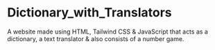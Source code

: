 # Dictionary_with_Translators
A website made using HTML, Tailwind CSS &amp; JavaScript that acts as a dictionary, a text translator &amp; also consists of a number game. 
